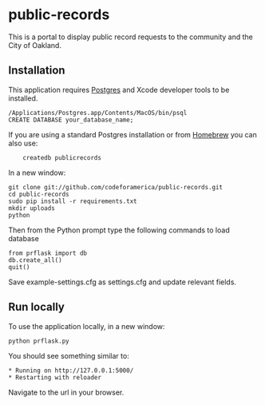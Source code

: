 public-records
==============

This is a portal to display public record requests to the community and the City of Oakland.


## Installation

This application requires [Postgres](http://www.postgresapp.com/) and Xcode developer tools to be installed.

    /Applications/Postgres.app/Contents/MacOS/bin/psql
    CREATE DATABASE your_database_name;

If you are using a standard Postgres installation or from [Homebrew](http://mxcl.github.com/homebrew/) you can also use:

        createdb publicrecords

In a new window:

    git clone git://github.com/codeforamerica/public-records.git
    cd public-records
    sudo pip install -r requirements.txt
    mkdir uploads
	python 

Then from the Python prompt type the following commands to load database

	from prflask import db
	db.create_all()
	quit()


Save example-settings.cfg as settings.cfg and update relevant fields.

## Run locally

To use the application locally, in a new window:

    python prflask.py


You should see something similar to:

    * Running on http://127.0.0.1:5000/
    * Restarting with reloader

Navigate to the url in your browser.

<!-- [![Build Status](https://travis-ci.org/codeforamerica/public-records.png?branch=master)](https://travis-ci.org/codeforamerica/public-records) -->